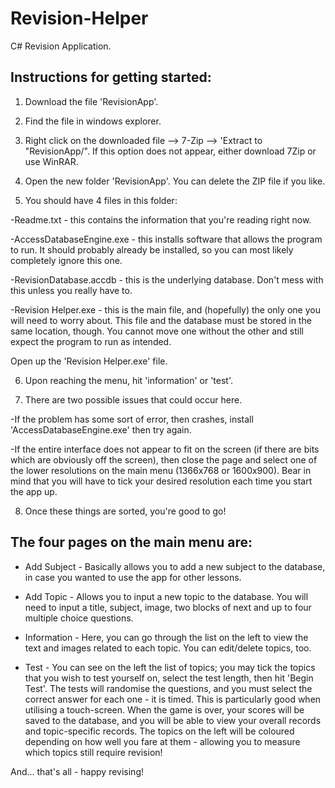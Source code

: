 # Revision-Helper
C# Revision Application.

## Instructions for getting started:

1. Download the file 'RevisionApp'.

2. Find the file in windows explorer.

3. Right click on the downloaded file --> 7-Zip --> 'Extract to "RevisionApp/". If this option does not appear, either download 7Zip or use WinRAR.

4. Open the new folder 'RevisionApp'. You can delete the ZIP file if you like.

5. You should have 4 files in this folder:

-Readme.txt - this contains the information that you're reading right now.

-AccessDatabaseEngine.exe - this installs software that allows the program to run. It should probably already be installed, so you can most likely completely ignore this one.

-RevisionDatabase.accdb - this is the underlying database. Don't mess with this unless you really have to.

-Revision Helper.exe - this is the main file, and (hopefully) the only one you will need to worry about. This file and the database must be stored in the same location, though. You cannot move one without the other and still expect the program to run as intended.

Open up the 'Revision Helper.exe' file.

6. Upon reaching the menu, hit 'information' or 'test'.

7. There are two possible issues that could occur here.

-If the problem has some sort of error, then crashes, install 'AccessDatabaseEngine.exe' then try again.

-If the entire interface does not appear to fit on the screen (if there are bits which are obviously off the screen), then close the page and select one of the lower resolutions on the main menu (1366x768 or 1600x900). Bear in mind that you will have to tick your desired resolution each time you start the app up.

8. Once these things are sorted, you're good to go!

## The four pages on the main menu are:

- Add Subject - Basically allows you to add a new subject to the database, in case you wanted to use the app for other lessons.

- Add Topic - Allows you to input a new topic to the database. You will need to input a title, subject, image, two blocks of next and up to four multiple choice questions.

- Information - Here, you can go through the list on the left to view the text and images related to each topic. You can edit/delete topics, too.

- Test - You can see on the left the list of topics; you may tick the topics that you wish to test yourself on, select the test length, then hit 'Begin Test'. The tests will randomise the questions, and you must select the correct answer for each one - it is timed. This is particularly good when utilising a touch-screen. When the game is over, your scores will be saved to the database, and you will be able to view your overall records and topic-specific records. The topics on the left will be coloured depending on how well you fare at them - allowing you to measure which topics still require revision!

And... that's all - happy revising!
